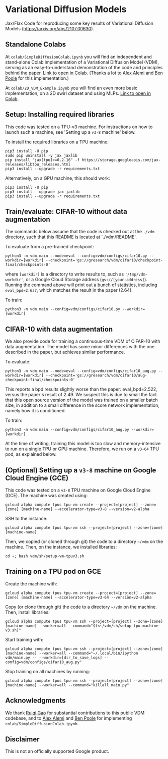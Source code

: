 # Variational Diffusion Models

Jax/Flax Code for reproducing some key results of Variational Diffusion Models (https://arxiv.org/abs/2107.00630).

## Standalone Colabs

At `colab/SimpleDiffusionColab.ipynb` you will find an independent and stand-alone Colab implementation of a Variational Diffusion Model (VDM), serving as an easy-to-understand demonstration of the code and principles behind the paper. [Link to open in Colab](https://colab.research.google.com/github/google-research/vdm/blob/main/colab/SimpleDiffusionColab.ipynb). (Thanks a lot to [Alex Alemi](https://www.alexalemi.com/) and [Ben Poole](https://cs.stanford.edu/~poole/) for this implementation.)

At `colab/2D_VDM_Example.ipynb` you will find an even more basic implementation, on a 2D swirl dataset and using MLPs. [Link to open in Colab](https://colab.research.google.com/github/google-research/vdm/blob/main/colab/2D_VDM_Example.ipynb).

## Setup: Installing required libraries

This code was tested on a TPU-v3 machine. For instructions on how to launch such a machine, see 'Setting up a `v3-8` machine' below.

To install the required libraries on a TPU machine:
```
pip3 install -U pip
sudo pip uninstall -y jax jaxlib
pip install "jax[tpu]>=0.2.16" -f https://storage.googleapis.com/jax-releases/libtpu_releases.html
pip3 install --upgrade -r requirements.txt
```

Alternatively, on a GPU machine, this should work:
```
pip3 install -U pip
pip3 install --upgrade jax jaxlib
pip3 install --upgrade -r requirements.txt
```

## Train/evaluate: CIFAR-10 without data augmentation

The commands below assume that the code is checked out at the `./vdm` directory, such that this README is located at `./vdm/README'.

To evaluate from a pre-trained checkpoint:
```
python3 -m vdm.main --mode=eval --config=vdm/configs/cifar10.py --workdir=[workdir] --checkpoint='gs://gresearch/vdm/cifar10/checkpoint-final/checkpoints-0'
```
where `[workdir]` is a directory to write results to, such as `'/tmp/vdm-workdir'`, or a Google Cloud Storage address (`gs://[your-address]`). Running the command above will print out a bunch of statistics, including `eval_bpd=2.637`, which matches the result in the paper (2.64).

To train:
```
python3 -m vdm.main --config=vdm/configs/cifar10.py --workdir=[workdir]
```

## CIFAR-10 with data augmentation

We also provide code for training a continuous-time VDM of CIFAR-10 with data augmentation. The model has some minor differences with the one described in the paper, but achieves similar performance.

To evaluate:
```
python3 -m vdm.main --mode=eval --config=vdm/configs/cifar10_aug.py --workdir=[workdir] --checkpoint='gs://gresearch/vdm/cifar10/aug-checkpoint-final/checkpoints-0'
```
This reports a bpd results slightly worse than the paper: eval_bpd=2.522, versus the paper's result of 2.49. We suspect this is due to small the fact that this open source version of the model was trained on a smaller batch size, in addition to a small difference in the score network implementation, namely how it is conditioned.

To train:
```
python3 -m vdm.main --config=vdm/configs/cifar10_aug.py --workdir=[workdir]
```

At the time of writing, training this model is too slow and memory-intensive to run on a single TPU or GPU machine. Therefore, we run on a `v3-64` TPU pod, as explained below.

## (Optional) Setting up a `v3-8` machine on Google Cloud Engine (GCE)

This code was tested on a `v3-8` TPU machine on Google Cloud Engine (GCE). The machine was created using:
```
gcloud alpha compute tpus tpu-vm create --project=[project] --zone=[zone] [machine-name] --accelerator-type=v3-8 --version=v2-alpha
```

SSH to the instance:
```
gcloud alpha compute tpus tpu-vm ssh --project=[project] --zone=[zone] [machine-name]
```

Then, we copied (or cloned through git) the code to a directory `~/vdm` on the machine. Then, on the instance, we installed libraries:
```
cd ~; bash vdm/sh/setup-vm-tpuv3.sh
```

## Training on a TPU pod on GCE

Create the machine with:
```
gcloud alpha compute tpus tpu-vm create --project=[project] --zone=[zone] [machine-name] --accelerator-type=v3-64 --version=v2-alpha
```

Copy (or clone through git) the code to a directory `~/vdm` on the machine. Then, install libraries:
```
gcloud alpha compute tpus tpu-vm ssh --project=[project] --zone=[zone] [machine-name] --worker=all --command="$(<~/vdm/sh/setup-tpu-machine-v3.sh)"
```

Start training with:
```
gcloud alpha compute tpus tpu-vm ssh --project=[project] --zone=[zone] [machine-name] --worker=all --command="~/.local/bin/ipython vdm/main.py -- --workdir=[dir_to_save_logs] --config=vdm/configs/cifar10_aug.py"
```

Stop training on all machines by running:
```
gcloud alpha compute tpus tpu-vm ssh --project=[project] --zone=[zone] [machine-name] --worker=all --command="killall main.py"
```

## Acknowledgments

We thank [Ruiqi Gao](https://ruiqigao.github.io/) for substantial contributions to this public VDM codebase, and to [Alex Alemi](https://www.alexalemi.com/) and [Ben Poole](https://cs.stanford.edu/~poole/) for implementing `colab/SimpleDiffusionColab.ipynb`.

## Disclaimer

This is not an officially supported Google product.
